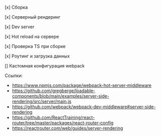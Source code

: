 [x] Сборка

[x] Серверный рендеринг

[x] Dev server

[x] Hot reload на сервере

[x] Проверка TS при сборке

[x] Роутинг и загрузка данных

[] Кастомная конфигурация webpack

Ссылки:

- https://www.npmjs.com/package/webpack-hot-server-middleware
- https://github.com/gregberge/loadable-components/blob/main/examples/server-side-rendering/src/server/main.js
- https://github.com/webpack/webpack-dev-middleware#server-side-rendering
- https://github.com/ReactTraining/react-router/tree/master/packages/react-router-config
- https://reactrouter.com/web/guides/server-rendering